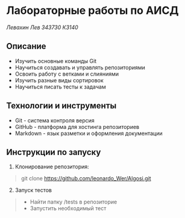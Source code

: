 # Лабораторные работы по АИСД
*Левахин Лев 343730 К3140*
## Описание
+ Изучить основные команды Git
+ Научиться создавать и управлять репозиториями
+ Освоить работу с ветками и слияниями
+ Изучить разные виды сортировок
+ Научиться писать тесты к задачам
## Технологии и инструменты
+ Git - система контроля версия
+ GitHub - платформа для хостинга репозиториев
+ Markdown - язык разметки и оформления документации
## Инструкции по запуску
1. Клонирование репозитория:
> git clone https://github.com/leonardo_Wer/Algosi.git
2. Запуск тестов
> - Найти папку /tests в репозиторие
> - Запустить необходимый тест